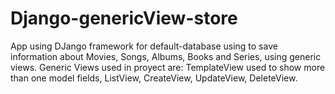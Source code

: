 # Django-genericView-store
App using DJango framework for default-database using to save information about Movies, Songs, Albums, Books and Series, using generic views.
Generic Views used in proyect are: 
TemplateView used to show more than one model fields, ListView, CreateView, UpdateView, DeleteView.
